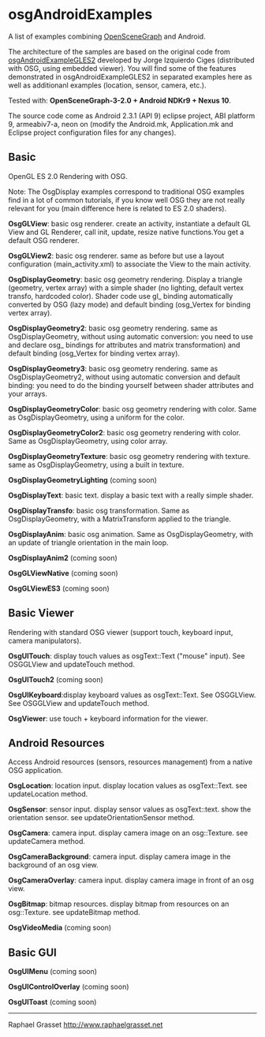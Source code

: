 osgAndroidExamples
==================

A list of examples combining [OpenSceneGraph](http://www.openscenegraph.com) and Android. 

The architecture of the samples are based on the original code from [osgAndroidExampleGLES2](https://github.com/openscenegraph/osg/tree/master/examples/osgAndroidExampleGLES2) developed by Jorge Izquierdo Ciges (distributed with OSG, using embedded viewer). 
You will find some of the features demonstrated in osgAndroidExampleGLES2 in separated examples here as well as additionanl examples (location, sensor, camera, etc.).


Tested with: **OpenSceneGraph-3-2.0 + Android NDKr9 + Nexus 10**.

The source code come as Android 2.3.1 (API 9) eclipse project, ABI platform 9, armeabiv7-a, neon on (modify the Android.mk, Application.mk
and Eclipse project configuration files for any changes).

Basic
-----
OpenGL ES 2.0 Rendering with OSG.

Note: The OsgDisplay examples correspond to traditional OSG examples find in a lot of common tutorials, if you know well OSG they are not really relevant for you (main difference here is related to ES 2.0 shaders).


**OsgGLView**: basic osg renderer. create an activity, instantiate a default GL View and GL Renderer, call init, update, resize native functions.You get a default OSG renderer.

**OsgGLView2**: basic osg renderer. same as before but use a layout configuration (main_activity.xml) to associate the View to the main activity.

**OsgDisplayGeometry**: basic osg geometry rendering. Display a triangle (geometry, vertex array) with a simple shader (no lighting, default vertex transfo, hardcoded color). 
Shader code use gl_ binding automatically converted by OSG (lazy mode) and default binding (osg_Vertex for binding vertex array).

**OsgDisplayGeometry2**: basic osg geometry rendering. same as OsgDisplayGeometry, without using automatic conversion: you need to use and declare osg_ bindings for attributes and matrix transformation)
and default binding (osg_Vertex for binding vertex array).

**OsgDisplayGeometry3**: basic osg geometry rendering. same as OsgDisplayGeometry2, without using automatic conversion and default binding: you need to do the binding yourself between
shader attributes and your arrays.

**OsgDisplayGeometryColor**: basic osg geometry rendering with color. Same as OsgDisplayGeometry, using a uniform for the color.

**OsgDisplayGeometryColor2**: basic osg geometry rendering with color. Same as OsgDisplayGeometry, using color array.

**OsgDisplayGeometryTexture**: basic osg geometry rendering with texture. same as OsgDisplayGeometry, using a built in texture.

**OsgDisplayGeometryLighting** (coming soon)

**OsgDisplayText**: basic text. display a basic text with a really simple shader.

**OsgDisplayTransfo**: basic osg transformation. Same as OsgDisplayGeometry, with a MatrixTransform applied to the triangle.

**OsgDisplayAnim**: basic osg animation. Same as OsgDisplayGeometry, with an update of triangle orientation in the main loop.

**OsgDisplayAnim2** (coming soon)

**OsgGLViewNative** (coming soon)

**OsgGLViewES3** (coming soon)


Basic Viewer
------------
Rendering with standard OSG viewer (support touch, keyboard input, camera manipulators).


**OsgUITouch**: display touch values as osgText::Text ("mouse" input). See OSGGLView and updateTouch method.

**OsgUITouch2** (coming soon)

**OsgUIKeyboard**:display keyboard values as osgText::Text. See OSGGLView. See OSGGLView and updateTouch method.

**OsgViewer**: use touch + keyboard information for the viewer.


Android Resources
-----------------
Access Android resources (sensors, resources management) from a native OSG application. 

**OsgLocation**: location input. display location values as osgText::Text. see updateLocation method.

**OsgSensor**: sensor input. display sensor values as osgText::text. show the orientation sensor. see updateOrientationSensor method.

**OsgCamera**: camera input. display camera image on an osg::Texture. see updateCamera method.

**OsgCameraBackground**: camera input. display camera image in the background of an osg view.

**OsgCameraOverlay**: camera input. display camera image in front of an osg view.

**OsgBitmap**: bitmap resources. display bitmap from resources on an osg::Texture. see updateBitmap method.

**OsgVideoMedia** (coming soon)


Basic GUI
---------

**OsgUIMenu**  (coming soon)

**OsgUIControlOverlay**  (coming soon)

**OsgUIToast**  (coming soon)


-------------------------------------
Raphael Grasset
http://www.raphaelgrasset.net
